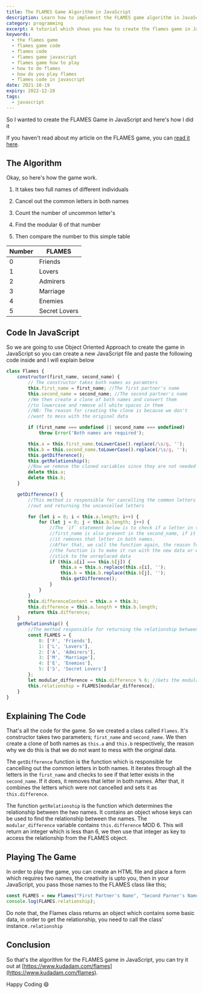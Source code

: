 ```yaml
---
title: The FLAMES Game Algorithm in JavaScript
description: Learn how to implement the FLAMES game algorithm in JavaScript
category: programming
excerpt: A tutorial which shows you how to create the flames game in Javascript
keywords:
  - the flames game
  - flames game code
  - flames code
  - flames game javascript
  - flames game how to play
  - how to do flames
  - how do you play flames
  - flames code in javascript
date: 2021-10-19
expiry: 2022-12-28
tags:
  - javascript
---
```


<p class="intro">
 So I wanted to create the FLAMES Game in JavaScript and here's how I did it
</p>

If you haven't read about my article on the FLAMES game, you can [read it here](https://www.kudadam.com/blog/the-flames-game).

## The Algorithm

Okay, so here's how the game work.

1. It takes two full names of different individuals

2. Cancel out the common letters in both names

3. Count the number of uncommon letter's

4. Find the modular 6 of that number

5. Then compare the number to this simple table

| Number | FLAMES        |
| ------ | ------------- |
| 0      | Friends       |
| 1      | Lovers        |
| 2      | Admirers      |
| 3      | Marriage      |
| 4      | Enemies       |
| 5      | Secret Lovers |

## Code In JavaScript

So we are going to use Object Oriented Approach to create the game in JavaScript so you can create a new JavaScript file and paste the following code inside and I will explain below

```javascript
class Flames {
	constructor(first_name, second_name) {
		// The constructor takes both names as paramters
		this.first_name = first_name; //The first partner's name
		this.second_name = second_name; //The second partner's name
		//We then create a clone of both names and convert them
		//to lowercase and remove all white spaces in them
		//NB: The reason for creating the clone is because we don't
		//want to mess with the original data

		if (first_name === undefined || second_name === undefined)
			throw Error('Both names are required');

		this.a = this.first_name.toLowerCase().replace(/\s/g, '');
		this.b = this.second_name.toLowerCase().replace(/\s/g, '');
		this.getDifference();
		this.getRelationship();
		//Now we remove the cloned variables since they are not needed
		delete this.a;
		delete this.b;
	}

	getDifference() {
		//This method is responsible for cancelling the common letters
		//out and returning the uncancelled letters

		for (let i = 0; i < this.a.length; i++) {
			for (let j = 0; j < this.b.length; j++) {
				//The `if` statement below is to check if a letter in the
				//first_name is also present in the second_name, if it is,
				//it removes that letter in both names.
				//After that, we call the function again, the reason for calling
				//the function is to make it run with the new data or else it will
				//stick to the unreplaced data
				if (this.a[i] === this.b[j]) {
					this.a = this.a.replace(this.a[i], '');
					this.b = this.b.replace(this.b[j], '');
					this.getDifference();
				}
			}
		}
		this.differenceContent = this.a + this.b;
		this.difference = this.a.length + this.b.length;
		return this.difference;
	}
	getRelationship() {
		//The method responsible for returning the relationship between both individuals
		const FLAMES = {
			0: ['F', 'Friends'],
			1: ['L', 'Lovers'],
			2: ['A', 'Admirers'],
			3: ['M', 'Marriage'],
			4: ['E', 'Enemies'],
			5: ['S', 'Secret Lovers']
		};
		let modular_difference = this.difference % 6; //Gets the modular 6 of this.difference
		this.relationship = FLAMES[modular_difference];
	}
}
```

## Explaining The Code

That's all the code for the game. So we created a class called `Flames`. It's constructor takes two parameters; `first_name` and `second_name`. We then create a clone of both names as `this.a` and `this.b` respectively, the reason why we do this is that we do not want to mess with the original data.

The `getDifference` function is the function which is responsible for cancelling out the common letters in both names. It iterates through all the letters in the `first_name` and checks to see if that letter exists in the `second_name`. If it does, it removes that letter in both names. After that, it combines the letters which were not cancelled and sets it as `this.difference`.

The function `getRelationship` is the function which determines the relationship between the two names. It contains an object whose keys can be used to find the relationship between the names. The `modular_difference` variable contains `this.difference` MOD 6. This will return an integer which is less than 6, we then use that integer as key to access the relationship from the FLAMES object.

## Playing The Game

In order to play the game, you can create an HTML file and place a form which requires two names, the creativity is upto you, then in your JavaScript, you pass those names to the FLAMES class like this;

```javascript
const FLAMES = new Flames("First Partner's Name", "Second Parner's Name");
console.log(FLAMES.relationship);
```

Do note that, the Flames class returns an object which contains some basic data, in order to get the relationship, you need to call the class' instance`.relationship`

## Conclusion

So that's the algorithm for the FLAMES game in JavaScript, you can try it out at [https://www.kudadam.com/flames](https://www.kudadam.com/flames).

Happy Coding :smile:
